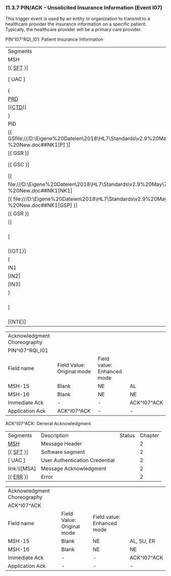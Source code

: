 ### 11.3.7 PIN/ACK - Unsolicited Insurance Information (Event I07) 

This trigger event is used by an entity or organization to transmit to a healthcare provider the insurance information on a specific patient. Typically, the healthcare provider will be a primary care provider.

PIN^I07^RQI_I01: Patient Insurance Information

|     |     |     |     |
| --- | --- | --- | --- |
| Segments | Description | Status | Chapter |
| MSH | Message Header |  | 2 |
| [\{ [SFT](#SFT) }] | Software segment |  | 2 |
| [ UAC ] | User Authentication Credential |  | 2 |
| \{ | --- PROVIDER begin |  |  |
| [PRD](#PRD) | Provider Data |  | 11 |
| [\{[CTD](#CTD)}] | Contact Data |  | 11 |
| } | --- PROVIDER end |  |  |
| PID | Patient Identification |  | 3 |
| [\{ GSfile:///D:\Eigene%20Dateien\2018\HL7\Standards\v2.9%20May\716%20-%20New.doc##NK1[P] }] | Person Gender and Sex |  | 3 |
| [\{ GSR }] | Recorded Gender and Sex |  | 3 |
| [\{ GSC }] | Sex Parameter for Clinical Use |  | 3 |
| [\{ | --- NEXT_OF_KIN begin |  |  |
| file:///D:\Eigene%20Dateien\2018\HL7\Standards\v2.9%20May\716%20-%20New.doc##NK1[NK1] | Next of Kin / Associated Parties |  | 3 |
| [\{ file:///D:\Eigene%20Dateien\2018\HL7\Standards\v2.9%20May\716%20-%20New.doc##NK1[GSP] }] | Person Gender and Sex |  | 3 |
| [\{ GSR }] | Recorded Gender and Sex |  | 3 |
| }] | --- NEXT_OF_KIN end |  |  |
| [ | --- GUARANTOR_INSURANCE begin |  |  |
| [\{GT1}] | Guarantor |  | 6 |
| \{ | --- INSURANCE begin |  |  |
| IN1 | Insurance |  | 6 |
| [IN2] | Insurance Additional Info |  | 6 |
| [IN3] | Insurance Add’l Info –Cert |  | 6 |
| } | --- INSURANCE end |  |  |
| ] | --- GUARANTOR_INSURANCE end |  |  |
| [\{NTE}] | Notes and Comments |  | 2 |

|     |     |     |     |
| --- | --- | --- | --- |
| Acknowledgment Choreography |  |  |  |
| PIN^I07^RQI_I01 |  |  |  |
| Field name | Field Value: Original mode | Field value: Enhanced mode |  |
| MSH-15 | Blank | NE | AL |
| MSH-16 | Blank | NE | NE |
| Immediate Ack | - | - | ACK^I07^ACK |
| Application Ack | ACK^I07^ACK | - | - |

ACK^I07^ACK: General Acknowledgment

|     |     |     |     |
| --- | --- | --- | --- |
| Segments | Description | Status | Chapter |
| [MSH](#MSH) | Message Header |  | 2 |
| [\{ [SFT](#SFT) }] | Software segment |  | 2 |
| [ UAC ] | User Authentication Credential |  | 2 |
| link:\l[MSA] | Message Acknowledgment |  | 2 |
| [\{ [ERR](#ERR) }] | Error |  | 2 |

|     |     |     |     |
| --- | --- | --- | --- |
| Acknowledgment Choreography |  |  |  |
| ACK^I07^ACK |  |  |  |
| Field name | Field Value: Original mode | Field value: Enhanced mode |  |
| MSH-15 | Blank | NE | AL, SU, ER |
| MSH-16 | Blank | NE | NE |
| Immediate Ack | - | - | ACK^I07^ACK |
| Application Ack | - | - | - |
